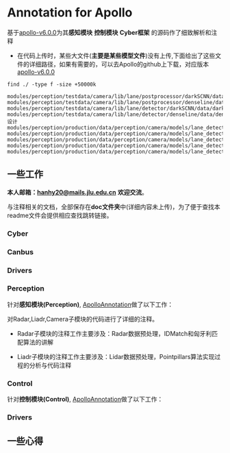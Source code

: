 # Annotation for Apollo

基于[apollo-v6.0.0](https://github.com/ApolloAuto/apollo/releases/tag/v6.0.0)为其**感知模块** **控制模块** **Cyber框架** 的源码作了细致解析和注释

* 在代码上传时，某些大文件(**主要是某些模型文件**)没有上传,下面给出了这些文件的详细路径，如果有需要的，可以去Apollo的github上下载，对应版本[apollo-v6.0.0](https://github.com/ApolloAuto/apollo/releases/tag/v6.0.0)

```shell
find ./ -type f -size +50000k  
```

```
modules/perception/testdata/camera/lib/lane/postprocessor/darkSCNN/data/darkSCNN/deploy.caffemodel
modules/perception/testdata/camera/lib/lane/postprocessor/denseline/data/denseline/deploy.caffemodel
modules/perception/testdata/camera/lib/lane/detector/darkSCNN/data/darkSCNN/deploy.caffemodel
modules/perception/testdata/camera/lib/lane/detector/denseline/data/denseline/deploy.caffemodel设计
modules/perception/production/data/perception/camera/models/lane_detector/darkSCNN/dark_SCNN_vpt_8x_lighter_iter_160000.caffemodel
modules/perception/production/data/perception/camera/models/lane_detector/darkSCNN/params
modules/perception/production/data/perception/camera/models/lane_detector/darkSCNN/dark_SCNN_8x_lighter_iter_160000.caffemodel
modules/perception/production/data/perception/camera/models/lane_detector/darkSCNN/deploy.caffemodel
modules/perception/production/data/perception/camera/models/lane_detector/denseline/deploy.caffemodel
```

## 一些工作

**本人邮箱：hanhy20@mails.jlu.edu.cn** **欢迎交流**。

与注释相关的文档，全部保存在**doc文件夹**中(详细内容未上传)，为了便于查找本readme文件会提供相应查找跳转链接。

### Cyber



### Canbus



### Drivers



### Perception

针对**感知模块(Perception)**,   [ApolloAnnotation](https://github.com/HaiYangLib/ApolloAnnotation)做了以下工作：

对Radar,Liadr,Camera子模块的代码进行了详细的注释。

* Radar子模块的注释工作主要涉及：Radar数据预处理，IDMatch和匈牙利匹配算法的讲解

* Liadr子模块的注释工作主要涉及：Lidar数据预处理，Pointpillars算法实现过程的分析与代码注释



  

### Control

针对**控制模块(Control)**,   [ApolloAnnotation](https://github.com/HaiYangLib/ApolloAnnotation)做了以下工作：



### Drivers



## 一些心得



